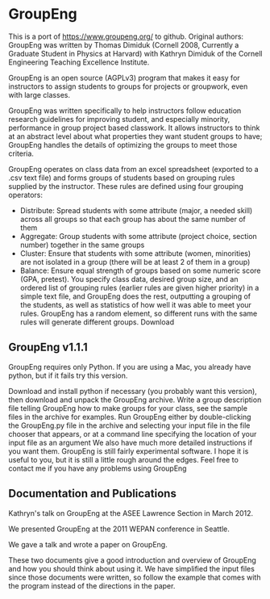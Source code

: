 # GroupEng

This is a port of https://www.groupeng.org/ to github.
Original authors:
GroupEng was written by Thomas Dimiduk (Cornell 2008, Currently a Graduate Student in Physics at Harvard) with Kathryn Dimiduk of the Cornell Engineering Teaching Excellence Institute.

GroupEng is an open source (AGPLv3) program that makes it easy for instructors to assign students to groups for projects or groupwork, even with large classes.

GroupEng was written specifically to help instructors follow education research guidelines for improving student, and especially minority, performance in group project based classwork. It allows instructors to think at an abstract level about what properties they want student groups to have; GroupEng handles the details of optimizing the groups to meet those criteria.

GroupEng operates on class data from an excel spreadsheet (exported to a .csv text file) and forms groups of students based on grouping rules supplied by the instructor. These rules are defined using four grouping operators:

* Distribute: Spread students with some attribute (major, a needed skill) across all groups so that each group has about the same number of them
* Aggregate: Group students with some attribute (project choice, section number) together in the same groups
* Cluster: Ensure that students with some attribute (women, minorities) are not isolated in a group (there will be at least 2 of them in a group)
* Balance: Ensure equal strength of groups based on some numeric score (GPA, pretest).
You specify class data, desired group size, and an ordered list of grouping rules (earlier rules are given higher priority) in a simple text file, and GroupEng does the rest, outputting a grouping of the students, as well as statistics of how well it was able to meet your rules. GroupEng has a random element, so different runs with the same rules will generate different groups.
Download

## GroupEng v1.1.1
GroupEng requires only Python. If you are using a Mac, you already have python, but if it fails try this version.

Download and install python if necessary (you probably want this version), then download and unpack the GroupEng archive.
Write a group description file telling GroupEng how to make groups for your class, see the sample files in the archive for examples.
Run GroupEng either by double-clicking the GroupEng.py file in the archive and selecting your input file in the file chooser that appears, or at a command line specifying the location of your input file as an argument
We also have much more detailed instructions if you want them.
GroupEng is still fairly experimental software. I hope it is useful to you, but it is still a little rough around the edges. Feel free to contact me if you have any problems using GroupEng

## Documentation and Publications

Kathryn's talk on GroupEng at the ASEE Lawrence Section in March 2012.

We presented GroupEng at the 2011 WEPAN conference in Seattle.

We gave a talk and wrote a paper on GroupEng.

These two documents give a good introduction and overview of GroupEng and how you should think about using it. We have simplified the input files since those documents were written, so follow the example that comes with the program instead of the directions in the paper.

